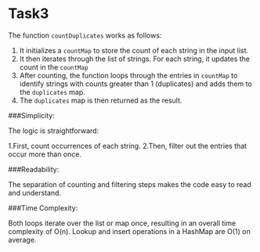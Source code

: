 # Task3
The function `countDuplicates` works as follows:

1. It initializes a `countMap` to store the count of each string in the input list.
2. It then iterates through the list of strings. For each string, it updates the count in the `countMap`
3. After counting, the function loops through the entries in `countMap` to identify strings with counts greater than 1 (duplicates) and adds them to the `duplicates` map.
4. The `duplicates` map is then returned as the result.

###Simplicity:

The logic is straightforward:

1.First, count occurrences of each string.
2.Then, filter out the entries that occur more than once.

###Readability:

The separation of counting and filtering steps makes the code easy to read and understand.

###Time Complexity:

Both loops iterate over the list or map once, resulting in an overall time complexity of O(n).
Lookup and insert operations in a HashMap are O(1) on average.

